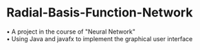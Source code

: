 # Radial-Basis-Function-Network

• A project in the course of "Neural Network"  
• Using Java and javafx to implement the graphical user interface  

